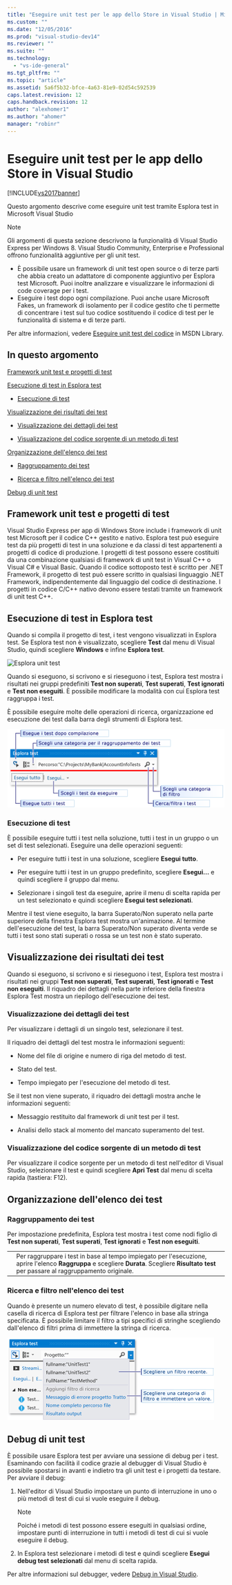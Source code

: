 ```yaml
---
title: "Eseguire unit test per le app dello Store in Visual Studio | Microsoft Docs"
ms.custom: ""
ms.date: "12/05/2016"
ms.prod: "visual-studio-dev14"
ms.reviewer: ""
ms.suite: ""
ms.technology: 
  - "vs-ide-general"
ms.tgt_pltfrm: ""
ms.topic: "article"
ms.assetid: 5a6f5b32-bfce-4a63-81e9-02d54c592539
caps.latest.revision: 12
caps.handback.revision: 12
author: "alexhomer1"
ms.author: "ahomer"
manager: "robinr"
---
```

# Eseguire unit test per le app dello Store in Visual Studio
[!INCLUDE[vs2017banner](../code-quality/includes/vs2017banner.md)]

Questo argomento descrive come eseguire unit test tramite Esplora test in Microsoft Visual Studio  
  
> [!NOTE]
>  Gli argomenti di questa sezione descrivono la funzionalità di Visual Studio Express per Windows 8.  Visual Studio Community, Enterprise e Professional offrono funzionalità aggiuntive per gli unit test.  
>   
>  -   È possibile usare un framework di unit test open source o di terze parti che abbia creato un adattatore di componente aggiuntivo per Esplora test Microsoft.  Puoi inoltre analizzare e visualizzare le informazioni di code coverage per i test.  
> -   Eseguire i test dopo ogni compilazione.  Puoi anche usare Microsoft Fakes, un framework di isolamento per il codice gestito che ti permette di concentrare i test sul tuo codice sostituendo il codice di test per le funzionalità di sistema e di terze parti.  
>   
>  Per altre informazioni, vedere [Eseguire unit test del codice](../test/unit-test-your-code.md) in MSDN Library.  
  
##  <a name="BKMK_In_this_topic"></a> In questo argomento  
 [Framework unit test e progetti di test](#BKMK_Unit_test_frameworks_and_test_projects)  
  
 [Esecuzione di test in Esplora test](#BKMK_Running_tests_in_Test_Explorer)  
  
-   [Esecuzione di test](#BKMK_Running_tests)  
  
 [Visualizzazione dei risultati dei test](#BKMK_Viewing_test_results)  
  
-   [Visualizzazione dei dettagli dei test](#BKMK_Viewing_test_details)  
  
-   [Visualizzazione del codice sorgente di un metodo di test](#BKMK_Viewing_the_source_code_of_a_test_method)  
  
 [Organizzazione dell'elenco dei test](#BKMK_Organizing_the_test_list)  
  
-   [Raggruppamento dei test](#BKMK_Grouping_tests)  
  
-   [Ricerca e filtro nell'elenco dei test](#BKMK_Searching_and_filtering_the_test_list)  
  
 [Debug di unit test](#BKMK_Debugging_unit_tests)  
  
##  <a name="BKMK_Unit_test_frameworks_and_test_projects"></a> Framework unit test e progetti di test  
 Visual Studio Express per app di Windows Store include i framework di unit test Microsoft per il codice C\+\+ gestito e nativo.  Esplora test può eseguire test da più progetti di test in una soluzione e da classi di test appartenenti a progetti di codice di produzione.  I progetti di test possono essere costituiti da una combinazione qualsiasi di framework di unit test in Visual C\+\+ o Visual C\# e Visual Basic.  Quando il codice sottoposto test è scritto per .NET Framework, il progetto di test può essere scritto in qualsiasi linguaggio .NET Framework, indipendentemente dal linguaggio del codice di destinazione.  I progetti in codice C\/C\+\+ nativo devono essere testati tramite un framework di unit test C\+\+.  
  
##  <a name="BKMK_Running_tests_in_Test_Explorer"></a> Esecuzione di test in Esplora test  
 Quando si compila il progetto di test, i test vengono visualizzati in Esplora test.  Se Esplora test non è visualizzato, scegliere **Test** dal menu di Visual Studio, quindi scegliere **Windows** e infine **Esplora test**.  
  
 ![Esplora unit test](../ide/media/ute_failedpassednotrunsummary.png "UTE\_FailedPassedNotRunSummary")  
  
 Quando si eseguono, si scrivono e si rieseguono i test, Esplora test mostra i risultati nei gruppi predefiniti **Test non superati**, **Test superati**, **Test ignorati** e **Test non eseguiti**.  È possibile modificare la modalità con cui Esplora test raggruppa i test.  
  
 È possibile eseguire molte delle operazioni di ricerca, organizzazione ed esecuzione dei test dalla barra degli strumenti di Esplora test.  
  
 ![Eseguire test dalla barra degli strumenti di Esplora test](../test/media/ute_toolbar.png "UTE\_ToolBar")  
  
###  <a name="BKMK_Running_tests"></a> Esecuzione di test  
 È possibile eseguire tutti i test nella soluzione, tutti i test in un gruppo o un set di test selezionati.  Eseguire una delle operazioni seguenti:  
  
-   Per eseguire tutti i test in una soluzione, scegliere **Esegui tutto**.  
  
-   Per eseguire tutti i test in un gruppo predefinito, scegliere **Esegui...** e quindi scegliere il gruppo dal menu.  
  
-   Selezionare i singoli test da eseguire, aprire il menu di scelta rapida per un test selezionato e quindi scegliere **Esegui test selezionati**.  
  
 Mentre il test viene eseguito, la barra Superato\/Non superato nella parte superiore della finestra Esplora test mostra un'animazione.  Al termine dell'esecuzione del test, la barra Superato\/Non superato diventa verde se tutti i test sono stati superati o rossa se un test non è stato superato.  
  
##  <a name="BKMK_Viewing_test_results"></a> Visualizzazione dei risultati dei test  
 Quando si eseguono, si scrivono e si rieseguono i test, Esplora test mostra i risultati nei gruppi **Test non superati**, **Test superati**, **Test ignorati** e **Test non eseguiti**.  Il riquadro dei dettagli nella parte inferiore della finestra Esplora Test mostra un riepilogo dell'esecuzione dei test.  
  
###  <a name="BKMK_Viewing_test_details"></a> Visualizzazione dei dettagli dei test  
 Per visualizzare i dettagli di un singolo test, selezionare il test.  
  
 Il riquadro dei dettagli del test mostra le informazioni seguenti:  
  
-   Nome del file di origine e numero di riga del metodo di test.  
  
-   Stato del test.  
  
-   Tempo impiegato per l'esecuzione del metodo di test.  
  
 Se il test non viene superato, il riquadro dei dettagli mostra anche le informazioni seguenti:  
  
-   Messaggio restituito dal framework di unit test per il test.  
  
-   Analisi dello stack al momento del mancato superamento del test.  
  
###  <a name="BKMK_Viewing_the_source_code_of_a_test_method"></a> Visualizzazione del codice sorgente di un metodo di test  
 Per visualizzare il codice sorgente per un metodo di test nell'editor di Visual Studio, selezionare il test e quindi scegliere **Apri Test** dal menu di scelta rapida \(tastiera: F12\).  
  
##  <a name="BKMK_Organizing_the_test_list"></a> Organizzazione dell'elenco dei test  
  
###  <a name="BKMK_Grouping_tests"></a> Raggruppamento dei test  
 Per impostazione predefinita, Esplora test mostra i test come nodi figlio di **Test non superati**, **Test superati**, **Test ignorati** e **Test non eseguiti**.  
  
|||  
|-|-|  
||Per raggruppare i test in base al tempo impiegato per l'esecuzione, aprire l'elenco **Raggruppa** e scegliere **Durata**.  Scegliere **Risultato test** per passare al raggruppamento originale.|  
  
###  <a name="BKMK_Searching_and_filtering_the_test_list"></a> Ricerca e filtro nell'elenco dei test  
 Quando è presente un numero elevato di test, è possibile digitare nella casella di ricerca di Esplora test per filtrare l'elenco in base alla stringa specificata.  È possibile limitare il filtro a tipi specifici di stringhe scegliendo dall'elenco di filtri prima di immettere la stringa di ricerca.  
  
 ![Categorie di filtri di ricerca](../test/media/ute_searchfilter.png "UTE\_SearchFilter")  
  
##  <a name="BKMK_Debugging_unit_tests"></a> Debug di unit test  
 È possibile usare Esplora test per avviare una sessione di debug per i test.  Esaminando con facilità il codice grazie al debugger di Visual Studio è possibile spostarsi in avanti e indietro tra gli unit test e i progetti da testare.  Per avviare il debug:  
  
1.  Nell'editor di Visual Studio impostare un punto di interruzione in uno o più metodi di test di cui si vuole eseguire il debug.  
  
    > [!NOTE]
    >  Poiché i metodi di test possono essere eseguiti in qualsiasi ordine, impostare punti di interruzione in tutti i metodi di test di cui si vuole eseguire il debug.  
  
2.  In Esplora test selezionare i metodi di test e quindi scegliere **Esegui debug test selezionati** dal menu di scelta rapida.  
  
 Per altre informazioni sul debugger, vedere [Debug in Visual Studio](../debugger/debugging-in-visual-studio.md).